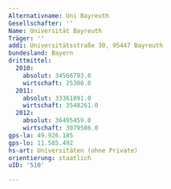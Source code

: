 ```yaml
---
Alternativname: Uni Bayreuth
Gesellschafter: ''
Name: Universität Bayreuth
Träger: ''
addi: Universitätsstraße 30, 95447 Bayreuth
bundesland: Bayern
drittmittel:
  2010:
    absolut: 34566793.0
    wirtschaft: 25308.0
  2011:
    absolut: 33361891.0
    wirtschaft: 3548261.0
  2012:
    absolut: 36495459.0
    wirtschaft: 3079586.0
gps-la: 49.926.185
gps-lo: 11.585.492
hs-art: Universitäten (ohne Private)
orientierung: staatlich
uID: '510'

---
```


